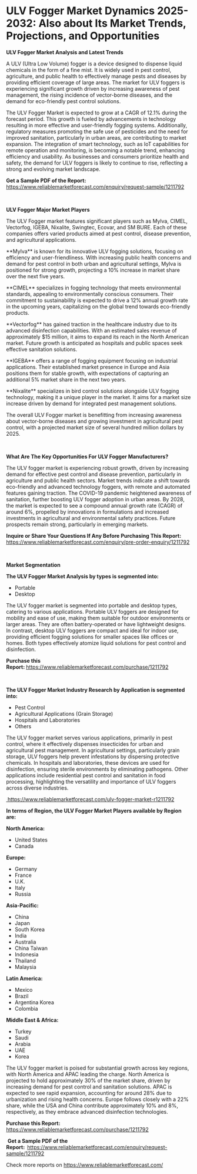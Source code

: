 <p><h1>ULV Fogger Market Dynamics 2025-2032: Also about Its Market Trends, Projections, and Opportunities</h1></p><p><strong>ULV Fogger Market Analysis and Latest Trends</strong></p>
<p><p>A ULV (Ultra Low Volume) fogger is a device designed to dispense liquid chemicals in the form of a fine mist. It is widely used in pest control, agriculture, and public health to effectively manage pests and diseases by providing efficient coverage of large areas. The market for ULV foggers is experiencing significant growth driven by increasing awareness of pest management, the rising incidence of vector-borne diseases, and the demand for eco-friendly pest control solutions.</p><p>The ULV Fogger Market is expected to grow at a CAGR of 12.1% during the forecast period. This growth is fueled by advancements in technology resulting in more effective and user-friendly fogging systems. Additionally, regulatory measures promoting the safe use of pesticides and the need for improved sanitation, particularly in urban areas, are contributing to market expansion. The integration of smart technology, such as IoT capabilities for remote operation and monitoring, is becoming a notable trend, enhancing efficiency and usability. As businesses and consumers prioritize health and safety, the demand for ULV foggers is likely to continue to rise, reflecting a strong and evolving market landscape.</p></p>
<p><strong>Get a Sample PDF of the Report:&nbsp;</strong> <a href="https://www.reliablemarketforecast.com/enquiry/request-sample/1211792?utm_campaign=3530&utm_medium=2&utm_source=Github&utm_content=ia&utm_term=24032025&utm_id=ulv-fogger">https://www.reliablemarketforecast.com/enquiry/request-sample/1211792</a></p>
<p>&nbsp;</p>
<p><strong>ULV Fogger Major Market Players</strong></p>
<p><p>The ULV Fogger market features significant players such as Mylva, CIMEL, Vectorfog, IGEBA, Nixalite, Swingtec, Ecovar, and SM BURE. Each of these companies offers varied products aimed at pest control, disease prevention, and agricultural applications.</p><p>**Mylva** is known for its innovative ULV fogging solutions, focusing on efficiency and user-friendliness. With increasing public health concerns and demand for pest control in both urban and agricultural settings, Mylva is positioned for strong growth, projecting a 10% increase in market share over the next five years.</p><p>**CIMEL** specializes in fogging technology that meets environmental standards, appealing to environmentally conscious consumers. Their commitment to sustainability is expected to drive a 12% annual growth rate in the upcoming years, capitalizing on the global trend towards eco-friendly products.</p><p>**Vectorfog** has gained traction in the healthcare industry due to its advanced disinfection capabilities. With an estimated sales revenue of approximately $15 million, it aims to expand its reach in the North American market. Future growth is anticipated as hospitals and public spaces seek effective sanitation solutions.</p><p>**IGEBA** offers a range of fogging equipment focusing on industrial applications. Their established market presence in Europe and Asia positions them for stable growth, with expectations of capturing an additional 5% market share in the next two years.</p><p>**Nixalite** specializes in bird control solutions alongside ULV fogging technology, making it a unique player in the market. It aims for a market size increase driven by demand for integrated pest management solutions.</p><p>The overall ULV Fogger market is benefitting from increasing awareness about vector-borne diseases and growing investment in agricultural pest control, with a projected market size of several hundred million dollars by 2025.</p></p>
<p>&nbsp;</p>
<p><strong>What Are The Key Opportunities For ULV Fogger Manufacturers?</strong></p>
<p><p>The ULV fogger market is experiencing robust growth, driven by increasing demand for effective pest control and disease prevention, particularly in agriculture and public health sectors. Market trends indicate a shift towards eco-friendly and advanced technology foggers, with remote and automated features gaining traction. The COVID-19 pandemic heightened awareness of sanitation, further boosting ULV fogger adoption in urban areas. By 2028, the market is expected to see a compound annual growth rate (CAGR) of around 6%, propelled by innovations in formulations and increased investments in agricultural and environmental safety practices. Future prospects remain strong, particularly in emerging markets.</p></p>
<p><strong>Inquire or Share Your Questions If Any Before Purchasing This Report:</strong> <a href="https://www.reliablemarketforecast.com/enquiry/pre-order-enquiry/1211792?utm_campaign=3530&utm_medium=2&utm_source=Github&utm_content=ia&utm_term=24032025&utm_id=ulv-fogger">https://www.reliablemarketforecast.com/enquiry/pre-order-enquiry/1211792</a></p>
<p>&nbsp;</p>
<p><strong>Market Segmentation</strong></p>
<p><strong>The ULV Fogger Market Analysis by types is segmented into:</strong></p>
<p><ul><li>Portable</li><li>Desktop</li></ul></p>
<p><p>The ULV fogger market is segmented into portable and desktop types, catering to various applications. Portable ULV foggers are designed for mobility and ease of use, making them suitable for outdoor environments or larger areas. They are often battery-operated or have lightweight designs. In contrast, desktop ULV foggers are compact and ideal for indoor use, providing efficient fogging solutions for smaller spaces like offices or homes. Both types effectively atomize liquid solutions for pest control and disinfection.</p></p>
<p><strong>Purchase this Report:&nbsp;</strong><a href="https://www.reliablemarketforecast.com/purchase/1211792?utm_campaign=3530&utm_medium=2&utm_source=Github&utm_content=ia&utm_term=24032025&utm_id=ulv-fogger">https://www.reliablemarketforecast.com/purchase/1211792</a></p>
<p>&nbsp;</p>
<p><strong>The ULV Fogger Market Industry Research by Application is segmented into:</strong></p>
<p><ul><li>Pest Control</li><li>Agricultural Applications (Grain Storage)</li><li>Hospitals and Laboratories</li><li>Others</li></ul></p>
<p><p>The ULV fogger market serves various applications, primarily in pest control, where it effectively dispenses insecticides for urban and agricultural pest management. In agricultural settings, particularly grain storage, ULV foggers help prevent infestations by dispersing protective chemicals. In hospitals and laboratories, these devices are used for disinfection, ensuring sterile environments by eliminating pathogens. Other applications include residential pest control and sanitation in food processing, highlighting the versatility and importance of ULV foggers across diverse industries.</p></p>
<p><a href="https://www.reliablemarketforecast.com/ulv-fogger-market-r1211792?utm_campaign=3530&utm_medium=2&utm_source=Github&utm_content=ia&utm_term=24032025&utm_id=ulv-fogger">&nbsp;https://www.reliablemarketforecast.com/ulv-fogger-market-r1211792</a></p>
<p><strong>In terms of Region, the ULV Fogger Market Players available by Region are:</strong></p>
<p>
    <p> <strong> North America: </strong>
        <ul>
            <li>United States</li>
            <li>Canada</li>
        </ul>
        </p> 
    <p> <strong> Europe: </strong>
        <ul>
            <li>Germany</li>
            <li>France</li>
            <li>U.K.</li>
            <li>Italy</li>
            <li>Russia</li>
        </ul>
        </p> 
    <p> <strong> Asia-Pacific: </strong>
        <ul>
            <li>China</li>
            <li>Japan</li>
            <li>South Korea</li>
            <li>India</li>
            <li>Australia</li>
            <li>China Taiwan</li>
            <li>Indonesia</li>
            <li>Thailand</li>
            <li>Malaysia</li>
        </ul>
        </p> 
    <p> <strong> Latin America: </strong>
        <ul>
            <li>Mexico</li>
            <li>Brazil</li>
            <li>Argentina Korea</li>
            <li>Colombia</li>
        </ul>
        </p> 
    <p> <strong> Middle East & Africa: </strong>
        <ul>
            <li>Turkey</li>
            <li>Saudi</li>
            <li>Arabia</li>
            <li>UAE</li>
            <li>Korea</li>
        </ul>
    </p>
    </p>
<p><p>The ULV fogger market is poised for substantial growth across key regions, with North America and APAC leading the charge. North America is projected to hold approximately 30% of the market share, driven by increasing demand for pest control and sanitation solutions. APAC is expected to see rapid expansion, accounting for around 28% due to urbanization and rising health concerns. Europe follows closely with a 22% share, while the USA and China contribute approximately 10% and 8%, respectively, as they embrace advanced disinfection technologies.</p></p>
<p><strong>Purchase this Report: </strong><a href="https://www.reliablemarketforecast.com/purchase/1211792?utm_campaign=3530&utm_medium=2&utm_source=Github&utm_content=ia&utm_term=24032025&utm_id=ulv-fogger">https://www.reliablemarketforecast.com/purchase/1211792</a></p>
<p>&nbsp;<strong>Get a Sample PDF of the Report:&nbsp;&nbsp;</strong><a href="https://www.reliablemarketforecast.com/enquiry/request-sample/1211792?utm_campaign=3530&utm_medium=2&utm_source=Github&utm_content=ia&utm_term=24032025&utm_id=ulv-fogger">https://www.reliablemarketforecast.com/enquiry/request-sample/1211792</a></p>
<p><strong></strong></p>
<p>Check more reports on <a href="https://www.reliablemarketforecast.com/?utm_campaign=3530&utm_medium=2&utm_source=Github&utm_content=ia&utm_term=24032025&utm_id=ulv-fogger">https://www.reliablemarketforecast.com/</a></p>